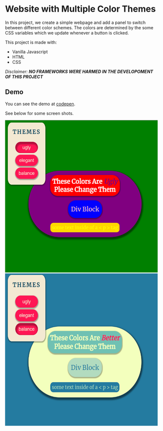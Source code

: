 # Website with Multiple Color Themes

In this project, we create a simple webpage and add a panel to switch between different color schemes. The colors are determined by the some CSS variables which we update whenever a button is clicked.

This project is made with:

* Vanilla Javascript
* HTML
* CSS

*Disclaimer:* ***NO FRAMEWORKS WERE HARMED IN THE DEVELOPOMENT OF THIS PROJECT***

## Demo

You can see the demo at [codepen](https://codepen.io/tlane311/pen/pobjVGg).

See below for some screen shots.

<img src="./imgs/ugly-theme.png" alt="ugly theme" title="ugly theme" width="500" height="500" />

<img src="./imgs/better-theme.png" alt="better theme" title="better theme" width="500" height="500" />
